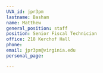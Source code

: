 ```yaml
---
UVA_id: jpr3pm
lastname: Basham
name: Matthew
general_position: staff
position: Senior Fiscal Technician
office: 218 Kerchof Hall
phone:
email: jpr3pm@virginia.edu
personal_page:

---
```


